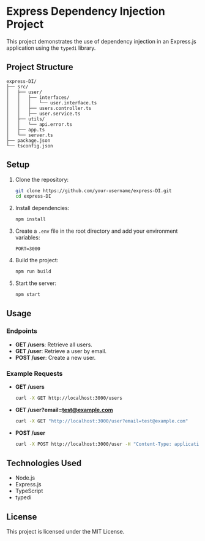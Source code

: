 # Express Dependency Injection Project

This project demonstrates the use of dependency injection in an Express.js application using the `typedi` library.

## Project Structure

```
express-DI/
├── src/
│   ├── user/
│   │   ├── interfaces/
│   │   │   └── user.interface.ts
│   │   ├── users.controller.ts
│   │   ├── user.service.ts
│   ├── utils/
│   │   └── api.error.ts
│   ├── app.ts
│   └── server.ts
├── package.json
└── tsconfig.json
```

## Setup

1. Clone the repository:
   ```bash
   git clone https://github.com/your-username/express-DI.git
   cd express-DI
   ```

2. Install dependencies:
   ```bash
   npm install
   ```

3. Create a `.env` file in the root directory and add your environment variables:
   ```env
   PORT=3000
   ```

4. Build the project:
   ```bash
   npm run build
   ```

5. Start the server:
   ```bash
   npm start
   ```

## Usage

### Endpoints

- **GET /users**: Retrieve all users.
- **GET /user**: Retrieve a user by email.
- **POST /user**: Create a new user.

### Example Requests

- **GET /users**
  ```bash
  curl -X GET http://localhost:3000/users
  ```

- **GET /user?email=test@example.com**
  ```bash
  curl -X GET "http://localhost:3000/user?email=test@example.com"
  ```

- **POST /user**
  ```bash
  curl -X POST http://localhost:3000/user -H "Content-Type: application/json" -d '{"name": "John Doe", "email": "john@example.com"}'
  ```

## Technologies Used

- Node.js
- Express.js
- TypeScript
- typedi

## License

This project is licensed under the MIT License.
